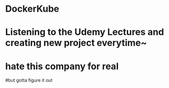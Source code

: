 # DockerKube
# Listening to the Udemy Lectures and creating new project everytime~
# hate this company for real
#but gotta figure it out
